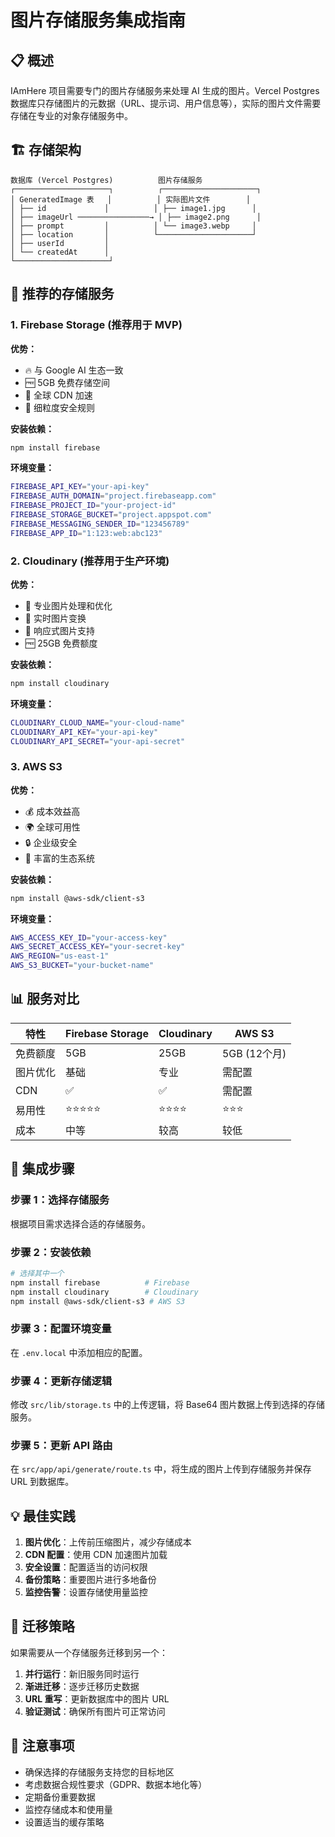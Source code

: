 # 图片存储服务集成指南

## 📋 概述

IAmHere 项目需要专门的图片存储服务来处理 AI 生成的图片。Vercel Postgres 数据库只存储图片的元数据（URL、提示词、用户信息等），实际的图片文件需要存储在专业的对象存储服务中。

## 🏗️ 存储架构

```
数据库 (Vercel Postgres)          图片存储服务
┌─────────────────────┐          ┌─────────────────────┐
│ GeneratedImage 表   │          │ 实际图片文件        │
│ ├── id             │          │ ├── image1.jpg      │
│ ├── imageUrl ────────────────→ │ ├── image2.png      │
│ ├── prompt         │          │ └── image3.webp     │
│ ├── location       │          └─────────────────────┘
│ ├── userId         │
│ └── createdAt      │
└─────────────────────┘
```

## 🔧 推荐的存储服务

### 1. Firebase Storage (推荐用于 MVP)

**优势：**
- 🔥 与 Google AI 生态一致
- 🆓 5GB 免费存储空间
- 🚀 全球 CDN 加速
- 🔐 细粒度安全规则

**安装依赖：**
```bash
npm install firebase
```

**环境变量：**
```bash
FIREBASE_API_KEY="your-api-key"
FIREBASE_AUTH_DOMAIN="project.firebaseapp.com"
FIREBASE_PROJECT_ID="your-project-id"
FIREBASE_STORAGE_BUCKET="project.appspot.com"
FIREBASE_MESSAGING_SENDER_ID="123456789"
FIREBASE_APP_ID="1:123:web:abc123"
```

### 2. Cloudinary (推荐用于生产环境)

**优势：**
- 🎯 专业图片处理和优化
- 🔄 实时图片变换
- 📱 响应式图片支持
- 🆓 25GB 免费额度

**安装依赖：**
```bash
npm install cloudinary
```

**环境变量：**
```bash
CLOUDINARY_CLOUD_NAME="your-cloud-name"
CLOUDINARY_API_KEY="your-api-key"
CLOUDINARY_API_SECRET="your-api-secret"
```

### 3. AWS S3

**优势：**
- 💰 成本效益高
- 🌍 全球可用性
- 🔒 企业级安全
- 🔗 丰富的生态系统

**安装依赖：**
```bash
npm install @aws-sdk/client-s3
```

**环境变量：**
```bash
AWS_ACCESS_KEY_ID="your-access-key"
AWS_SECRET_ACCESS_KEY="your-secret-key"
AWS_REGION="us-east-1"
AWS_S3_BUCKET="your-bucket-name"
```

## 📊 服务对比

| 特性 | Firebase Storage | Cloudinary | AWS S3 |
|------|------------------|------------|--------|
| 免费额度 | 5GB | 25GB | 5GB (12个月) |
| 图片优化 | 基础 | 专业 | 需配置 |
| CDN | ✅ | ✅ | 需配置 |
| 易用性 | ⭐⭐⭐⭐⭐ | ⭐⭐⭐⭐ | ⭐⭐⭐ |
| 成本 | 中等 | 较高 | 较低 |

## 🚀 集成步骤

### 步骤 1：选择存储服务
根据项目需求选择合适的存储服务。

### 步骤 2：安装依赖
```bash
# 选择其中一个
npm install firebase          # Firebase
npm install cloudinary        # Cloudinary  
npm install @aws-sdk/client-s3 # AWS S3
```

### 步骤 3：配置环境变量
在 `.env.local` 中添加相应的配置。

### 步骤 4：更新存储逻辑
修改 `src/lib/storage.ts` 中的上传逻辑，将 Base64 图片数据上传到选择的存储服务。

### 步骤 5：更新 API 路由
在 `src/app/api/generate/route.ts` 中，将生成的图片上传到存储服务并保存 URL 到数据库。

## 💡 最佳实践

1. **图片优化**：上传前压缩图片，减少存储成本
2. **CDN 配置**：使用 CDN 加速图片加载
3. **安全设置**：配置适当的访问权限
4. **备份策略**：重要图片进行多地备份
5. **监控告警**：设置存储使用量监控

## 🔄 迁移策略

如果需要从一个存储服务迁移到另一个：

1. **并行运行**：新旧服务同时运行
2. **渐进迁移**：逐步迁移历史数据
3. **URL 重写**：更新数据库中的图片 URL
4. **验证测试**：确保所有图片可正常访问

## 📝 注意事项

- 确保选择的存储服务支持您的目标地区
- 考虑数据合规性要求（GDPR、数据本地化等）
- 定期备份重要数据
- 监控存储成本和使用量
- 设置适当的缓存策略